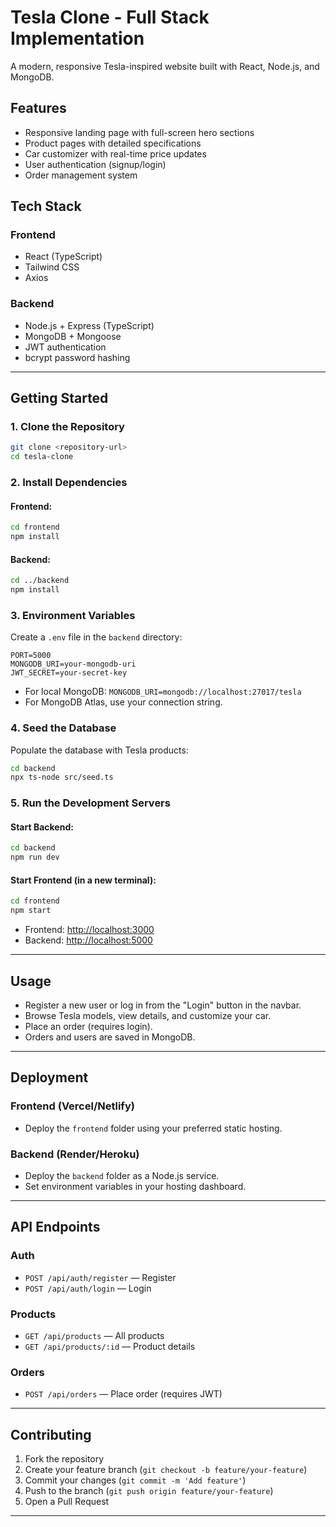 # Tesla Clone - Full Stack Implementation

A modern, responsive Tesla-inspired website built with React, Node.js, and MongoDB.

## Features

- Responsive landing page with full-screen hero sections
- Product pages with detailed specifications
- Car customizer with real-time price updates
- User authentication (signup/login)
- Order management system

## Tech Stack

### Frontend
- React (TypeScript)
- Tailwind CSS
- Axios

### Backend
- Node.js + Express (TypeScript)
- MongoDB + Mongoose
- JWT authentication
- bcrypt password hashing

---

## Getting Started

### 1. **Clone the Repository**
```bash
git clone <repository-url>
cd tesla-clone
```

### 2. **Install Dependencies**
#### Frontend:
```bash
cd frontend
npm install
```
#### Backend:
```bash
cd ../backend
npm install
```

### 3. **Environment Variables**
Create a `.env` file in the `backend` directory:
```
PORT=5000
MONGODB_URI=your-mongodb-uri
JWT_SECRET=your-secret-key
```
- For local MongoDB: `MONGODB_URI=mongodb://localhost:27017/tesla`
- For MongoDB Atlas, use your connection string.

### 4. **Seed the Database**
Populate the database with Tesla products:
```bash
cd backend
npx ts-node src/seed.ts
```

### 5. **Run the Development Servers**
#### Start Backend:
```bash
cd backend
npm run dev
```
#### Start Frontend (in a new terminal):
```bash
cd frontend
npm start
```
- Frontend: [http://localhost:3000](http://localhost:3000)
- Backend: [http://localhost:5000](http://localhost:5000)

---

## Usage
- Register a new user or log in from the "Login" button in the navbar.
- Browse Tesla models, view details, and customize your car.
- Place an order (requires login).
- Orders and users are saved in MongoDB.

---

## Deployment

### Frontend (Vercel/Netlify)
- Deploy the `frontend` folder using your preferred static hosting.

### Backend (Render/Heroku)
- Deploy the `backend` folder as a Node.js service.
- Set environment variables in your hosting dashboard.

---

## API Endpoints

### Auth
- `POST /api/auth/register` — Register
- `POST /api/auth/login` — Login

### Products
- `GET /api/products` — All products
- `GET /api/products/:id` — Product details

### Orders
- `POST /api/orders` — Place order (requires JWT)

---

## Contributing
1. Fork the repository
2. Create your feature branch (`git checkout -b feature/your-feature`)
3. Commit your changes (`git commit -m 'Add feature'`)
4. Push to the branch (`git push origin feature/your-feature`)
5. Open a Pull Request

---
